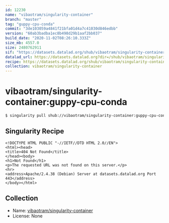 ```yaml
---
id: 12230
name: "vibaotram/singularity-container"
branch: "master"
tag: "guppy-cpu-conda"
commit: "3de103059a4841f21bfa01d4a7c41030d846edbb"
version: "60ab3badba1ec8b498d29b1aaf2bb037"
build_date: "2020-11-02T08:26:10.333Z"
size_mb: 4557.0
size: 2480762911
sif: "https://datasets.datalad.org/shub/vibaotram/singularity-container/guppy-cpu-conda/2020-11-02-3de10305-60ab3bad/60ab3badba1ec8b498d29b1aaf2bb037.sif"
datalad_url: https://datasets.datalad.org?dir=/shub/vibaotram/singularity-container/guppy-cpu-conda/2020-11-02-3de10305-60ab3bad/
recipe: https://datasets.datalad.org/shub/vibaotram/singularity-container/guppy-cpu-conda/2020-11-02-3de10305-60ab3bad/Singularity
collection: vibaotram/singularity-container
---
```


# vibaotram/singularity-container:guppy-cpu-conda

```bash
$ singularity pull shub://vibaotram/singularity-container:guppy-cpu-conda
```

## Singularity Recipe

```singularity
<!DOCTYPE HTML PUBLIC "-//IETF//DTD HTML 2.0//EN">
<html><head>
<title>404 Not Found</title>
</head><body>
<h1>Not Found</h1>
<p>The requested URL was not found on this server.</p>
<hr>
<address>Apache/2.4.38 (Debian) Server at datasets.datalad.org Port 443</address>
</body></html>
```

## Collection

 - Name: [vibaotram/singularity-container](https://github.com/vibaotram/singularity-container)
 - License: None

